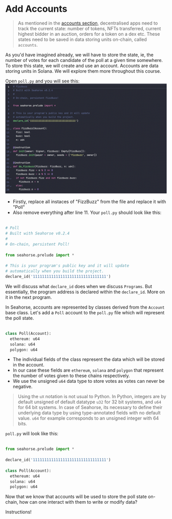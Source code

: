 # Add Accounts
> As mentioned in the [accounts section](../introduction-to-solana-core/accounts.md), decentralised apps need to track the current state: number of tokens, NFTs transferred, current highest bidder in an auction, orders for a token on a dex etc. These states need to be saved in data storing units on-chain, called `accounts`.

As you'd have imagined already, we will have to store the state, ie, the number of votes for each candidate of the poll at a given time somewhere. To store this state, we will create and use an account. Accounts are data storing units in Solana. We will explore them more throughout this course.

Open `poll.py` and you will see this:
![accounts1](images/accounts1.png)

- Firstly, replace all instaces of "FizzBuzz" from the file and replace it with "Poll"
- Also remove everything after line 11. Your `poll.py` should look like this: 
```py

# Poll
# Built with Seahorse v0.2.4
#
# On-chain, persistent Poll!

from seahorse.prelude import *

# This is your program's public key and it will update
# automatically when you build the project.
declare_id('11111111111111111111111111111111')

```

We will discuss what `declare_id` does when we discuss `Programs`. But essentially, the program address is declared within the `declare_id`. More on it in the next program.

In Seahorse, accounts are represented by classes derived from the `Account` base class. 
Let's add a `Poll` account to the `poll.py` file which will represent the poll state.

```py

class Poll(Account):
  ethereum: u64
  solana: u64
  polygon: u64

```

- The individual fields of the class represent the data which will be stored in the account.
- In our case these fields are `ethereum`, `solana` and `polygon` that represent the number of votes given to these chains respectively.
- We use the unsigned `u64` data type to store votes as votes can never be negative.

> Using the `uX` notation is not usual to Python. In Python, integers are by default unsigned of default datatype `u32` for 32 bit systems, and `u64` for 64 bit systems. In case of Seahorse, its necessary to define their underlying data type by using type-annotated fields with no default value. `u64` for example corresponds to an unsigned integer with 64 bits.

`poll.py` will look like this:

```py

from seahorse.prelude import *

declare_id('11111111111111111111111111111111')

class Poll(Account):
  ethereum: u64
  solana: u64
  polygon: u64

```

Now that we know that accounts will be used to store the poll state on-chain, how can one interact with them to write or modify data?

Instructions!